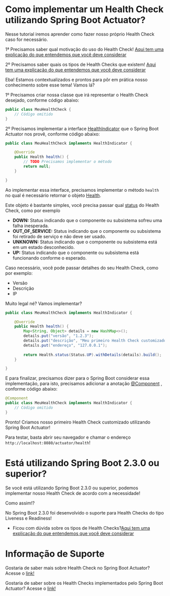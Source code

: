 # Como implementar um Health Check utilizando Spring Boot Actuator?

Nesse tutorial iremos aprender como fazer nosso próprio Health Check caso for necessário.

1ª Precisamos saber qual motivação do uso do Health Check! [Aqui tem uma explicação do que entendemos que você deve considerar](../informacao_procedural/healthcheck.md)

2º Precisamos saber quais os tipos de Health Checks que existem! [Aqui tem uma explicação do que entendemos que você deve considerar](../informacao_procedural/readiness_checks.md)

Eba! Estamos contextualizados e prontos para pôr em prática nosso conhecimento sobre esse tema! Vamos lá?

1º Precisamos criar nossa classe que irá representar o Health Check desejado, conforme código abaixo:

```java
public class MeuHealthCheck {
    // Código omitido
}
```

2º Precisamos implementar a interface [HealthIndicator](https://docs.spring.io/spring-boot/docs/current/api/org/springframework/boot/actuate/health/HealthIndicator.html) 
que o Spring Boot Actuator nos provê, conforme código abaixo:

```java
public class MeuHealthCheck implements HealthIndicator {

    @Override
    public Health health() {
        // TODO Precisamos implementar o método
        return null;
    }

}
```

Ao implementar essa interface, precisamos implementar o método `health` no qual é necessário retornar o objeto [Health](https://docs.spring.io/spring-boot/docs/current/api/org/springframework/boot/actuate/health/Health.html).

Este objeto é bastante simples, você precisa passar qual [status](https://docs.spring.io/spring-boot/docs/current/api/org/springframework/boot/actuate/health/Status.html) 
do Health Check, como por exemplo

- **DOWN:** Status indicando que o componente ou subsistema sofreu uma falha inesperada.
- **OUT_OF_SERVICE:** Status indicando que o componente ou subsistema foi retirado de serviço e não deve ser usado.
- **UNKNOWN:**  Status indicando que o componente ou subsistema está em um estado desconhecido.
- **UP:** Status indicando que o componente ou subsistema está funcionando conforme o esperado.

Caso necessário, você pode passar detalhes do seu Health Check, como por exemplo:

- Versão
- Descrição
- IP

Muito legal né? Vamos implementar?

```java
public class MeuHealthCheck implements HealthIndicator {

    @Override
    public Health health() {
        Map<String, Object> details = new HashMap<>();
        details.put("versão", "1.2.3");
        details.put("descrição", "Meu primeiro Health Check customizado!");
        details.put("endereço", "127.0.0.1");
        
        return Health.status(Status.UP).withDetails(details).build();
    }

}
```

E para finalizar, precisamos dizer para o Spring Boot considerar essa implementação, para isto, precisamos adicionar a 
anotação [@Component](https://docs.spring.io/spring-framework/docs/current/javadoc-api/org/springframework/stereotype/Component.html)
, conforme código abaixo:

```java
@Component
public class MeuHealthCheck implements HealthIndicator {
    // Código omitido
}
```

Pronto! Criamos nosso primeiro Health Check customizado utilizando Spring Boot Actuator!

Para testar, basta abrir seu navegador e chamar o endereço `http://localhost:8080/actuator/health`!

# Está utilizando Spring Boot 2.3.0 ou superior?

Se você está utilizando Spring Boot 2.3.0 ou superior, podemos implementar nosso Health Check de acordo com a necessidade!

Como assim!?

No Spring Boot 2.3.0 foi desenvolvido o suporte para Health Checks do tipo Liveness e Readiness!

* Ficou com dúvida sobre os tipos de Health Checks?[Aqui tem uma explicação do que entendemos que você deve considerar](../informacao_procedural/readiness_checks.md)

# Informação de Suporte

Gostaria de saber mais sobre Health Check no Spring Boot Actuator? Acesse o [link!](https://docs.spring.io/spring-boot/docs/current/reference/html/production-ready-features.html#writing-custom-healthindicators)

Gostaria de saber sobre os Health Checks implementados pelo Spring Boot Actuator? Acesse o [link!](https://docs.spring.io/spring-boot/docs/current/reference/html/production-ready-features.html#production-ready-health-indicators)